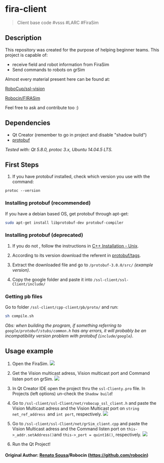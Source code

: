 
# fira-client
> Client base code #vsss #LARC #FiraSim 

## Description
This repository was created for the purpose of helping beginner teams.
This project is capable of:
- receive field and robot information from FiraSim
- Send commands to robots on grSim

Almost every material present here can be found at:

 [RoboCup/ssl-vision](https://github.com/RoboCup-SSL/ssl-vision)

 [Robocin/FIRASim](https://github.com/robocin/FIRASim)


Feel free to ask and contribute too :)

## Dependencies
- Qt Creator (remember to go in project and disable "shadow build")
- [protobuf](https://github.com/google/protobuf)

*Tested with: Qt 5.8.0, protoc 3.x, Ubuntu 14.04.5 LTS.*

## First Steps
1. If you have protobuf installed, check which version you use with the command:

```
protoc --version
````

### Installing protobuf (recommended)
If you have a debian based OS, get protobuf through apt-get:
```sh
sudo apt-get install libprotobuf-dev protobuf-compiler
```

### Installing protobuf (deprecated)
1. If you do not , follow the instructions in [C++ Installation - Unix](https://github.com/google/protobuf/tree/master/src).

1. According to its version download the referent in [protobuf/tags](https://github.com/google/protobuf/tags).

1. Extract the downloaded file and go to `/protobuf-3.0.0/src/` *(example version)*.

1. Copy the google folder and paste it into `/ssl-client/ssl-Client/include/`

### Getting pb files
Go to folder `/ssl-client/cpp-client/pb/proto/` and run:
```sh
sh compile.sh
```

*Obs: when building the program, if something referring to `google/protobuf/stubs/common.h` has any errors, it will probably be an incompatibility version problem with protobuf (`include/google`)*.

## Usage example
1. Open the FiraSim.
![](prints/FiraSim.png)

1. Get the Vision multicast adress, Vision multicast port and Command listen port on grSim.
![](prints/ips.png)

1. In Qt Creator IDE open the project thru the `ssl-Clienty.pro` file. In Projects (left options) un-check the `Shadow build`!

1. Go to `/ssl-client/ssl-Client/net/robocup_ssl_client.h` and paste the Vision Multicast adress and the Vision Multicast port on `string net_ref_address `and `int port`, respectively.
![](prints/clientH.png)

1. Go to `/ssl-client/ssl-Client/net/grSim_client.cpp` and paste the Vision Multicast adress and the Command listen port on `this->_addr.setAddress()`and `this->_port = quint16()`, respectively. 
![](prints/myudpCPP.png)

1. Run the Qt Project!

#### Original Author: [Renato Sousa](https://github.com/renatoosousa)/Robocin (https://github.com/robocin)

